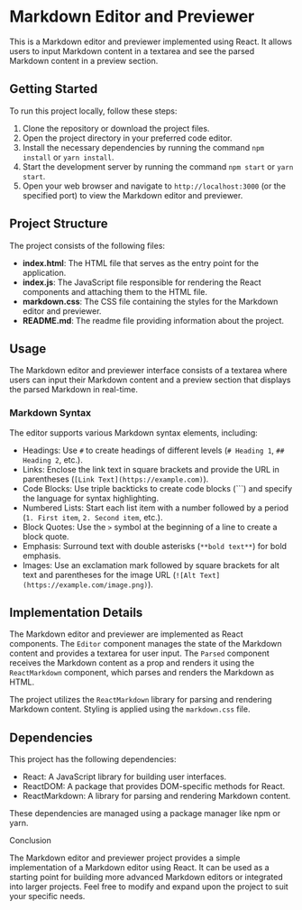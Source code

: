 # Markdown Editor and Previewer

This is a Markdown editor and previewer implemented using React. It allows users to input Markdown content in a textarea and see the parsed Markdown content in a preview section.

## Getting Started

To run this project locally, follow these steps:

1. Clone the repository or download the project files.
1. Open the project directory in your preferred code editor.
1. Install the necessary dependencies by running the command `npm install` or `yarn install`.
1. Start the development server by running the command `npm start` or `yarn start`.
1. Open your web browser and navigate to `http://localhost:3000` (or the specified port) to view the Markdown editor and previewer.

## Project Structure

The project consists of the following files:

- **index.html**: The HTML file that serves as the entry point for the application.
- **index.js**: The JavaScript file responsible for rendering the React components and attaching them to the HTML file.
- **markdown.css**: The CSS file containing the styles for the Markdown editor and previewer.
- **README.md**: The readme file providing information about the project.

## Usage

The Markdown editor and previewer interface consists of a textarea where users can input their Markdown content and a preview section that displays the parsed Markdown in real-time.

### Markdown Syntax

The editor supports various Markdown syntax elements, including:

- Headings: Use `#` to create headings of different levels (`# Heading 1`, `## Heading 2`, etc.).
- Links: Enclose the link text in square brackets and provide the URL in parentheses (`[Link Text](https://example.com)`).
- Code Blocks: Use triple backticks to create code blocks (\`\`\`) and specify the language for syntax highlighting.
- Numbered Lists: Start each list item with a number followed by a period (`1. First item`, `2. Second item`, etc.).
- Block Quotes: Use the `>` symbol at the beginning of a line to create a block quote.
- Emphasis: Surround text with double asterisks (`**bold text**`) for bold emphasis.
- Images: Use an exclamation mark followed by square brackets for alt text and parentheses for the image URL (`![Alt Text](https://example.com/image.png)`).

## Implementation Details

The Markdown editor and previewer are implemented as React components. The `Editor` component manages the state of the Markdown content and provides a textarea for user input. The `Parsed` component receives the Markdown content as a prop and renders it using the `ReactMarkdown` component, which parses and renders the Markdown as HTML.

The project utilizes the `ReactMarkdown` library for parsing and rendering Markdown content. Styling is applied using the `markdown.css` file.

## Dependencies

This project has the following dependencies:

- React: A JavaScript library for building user interfaces.
- ReactDOM: A package that provides DOM-specific methods for React.
- ReactMarkdown: A library for parsing and rendering Markdown content.

These dependencies are managed using a package manager like npm or yarn.

Conclusion

The Markdown editor and previewer project provides a simple implementation of a Markdown editor using React. It can be used as a starting point for building more advanced Markdown editors or integrated into larger projects. Feel free to modify and expand upon the project to suit your specific needs.
